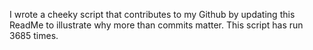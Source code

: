 I wrote a cheeky script that contributes to my Github by updating this ReadMe to illustrate why more than commits matter. This script has run 3685 times.